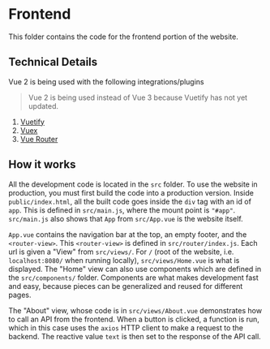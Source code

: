 # Frontend

This folder contains the code for the frontend portion of the website.

## Technical Details
Vue 2 is being used with the following integrations/plugins

> Vue 2 is being used instead of Vue 3 because Vuetify has not yet updated.

1. [Vuetify](https://vuetifyjs.com/en/)
2. [Vuex](https://vuex.vuejs.org/)
3. [Vue Router](https://router.vuejs.org/)

## How it works

All the development code is located in the `src` folder. To use the website in production, you must first build the code into a production version. Inside `public/index.html`, all the built code goes inside the `div` tag with an id of `app`. This is defined in `src/main.js`, where the mount point is `"#app"`. `src/main.js` also shows that `App` from `src/App.vue` is the website itself.

`App.vue` contains the navigation bar at the top, an empty footer, and the `<router-view>`. This `<router-view>` is defined in `src/router/index.js`. Each url is given a "View" from `src/views/`. For `/` (root of the website, i.e. `localhost:8080/` when running locally), `src/views/Home.vue` is what is displayed. The "Home" view can also use components which are defined in the `src/components/` folder. Components are what makes development fast and easy, because pieces can be generalized and reused for different pages.

The "About" view, whose code is in `src/views/About.vue` demonstrates how to call an API from the frontend. When a button is clicked, a function is run, which in this case uses the `axios` HTTP client to make a request to the backend. The reactive value `text` is then set to the response of the API call.
